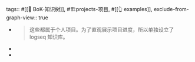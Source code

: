tags:: #[[🌲 BoK-知识树]], #🏗️projects-项目, #[[👆 examples]],
exclude-from-graph-view:: true

- > 这些都属于个人项目。为了直观展示项目进度，所以单独设立了 logseq 知识库。
-
-